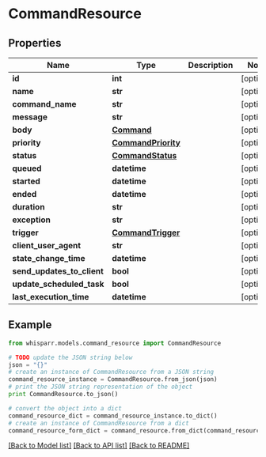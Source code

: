 # CommandResource


## Properties
Name | Type | Description | Notes
------------ | ------------- | ------------- | -------------
**id** | **int** |  | [optional] 
**name** | **str** |  | [optional] 
**command_name** | **str** |  | [optional] 
**message** | **str** |  | [optional] 
**body** | [**Command**](Command.md) |  | [optional] 
**priority** | [**CommandPriority**](CommandPriority.md) |  | [optional] 
**status** | [**CommandStatus**](CommandStatus.md) |  | [optional] 
**queued** | **datetime** |  | [optional] 
**started** | **datetime** |  | [optional] 
**ended** | **datetime** |  | [optional] 
**duration** | **str** |  | [optional] 
**exception** | **str** |  | [optional] 
**trigger** | [**CommandTrigger**](CommandTrigger.md) |  | [optional] 
**client_user_agent** | **str** |  | [optional] 
**state_change_time** | **datetime** |  | [optional] 
**send_updates_to_client** | **bool** |  | [optional] 
**update_scheduled_task** | **bool** |  | [optional] 
**last_execution_time** | **datetime** |  | [optional] 

## Example

```python
from whisparr.models.command_resource import CommandResource

# TODO update the JSON string below
json = "{}"
# create an instance of CommandResource from a JSON string
command_resource_instance = CommandResource.from_json(json)
# print the JSON string representation of the object
print CommandResource.to_json()

# convert the object into a dict
command_resource_dict = command_resource_instance.to_dict()
# create an instance of CommandResource from a dict
command_resource_form_dict = command_resource.from_dict(command_resource_dict)
```
[[Back to Model list]](../README.md#documentation-for-models) [[Back to API list]](../README.md#documentation-for-api-endpoints) [[Back to README]](../README.md)


